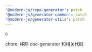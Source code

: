 ```yaml
---
'@modern-js/repo-generator': patch
'@modern-js/generator-common': patch
'@modern-js/generator-utils': patch
---
```


 c

chore: 移除 doc-generator 和相关代码
